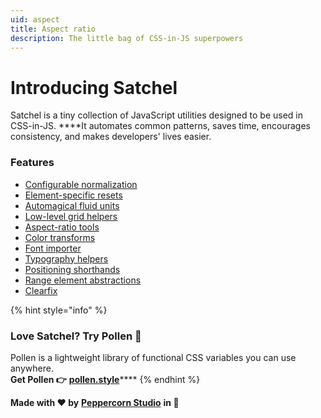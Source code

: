 ```yaml
---
uid: aspect
title: Aspect ratio
description: The little bag of CSS-in-JS superpowers
---
```


# Introducing Satchel

Satchel is a tiny collection of JavaScript utilities designed to be used in CSS-in-JS. ****It automates common patterns, saves time, encourages consistency, and makes developers' lives easier.

### Features

* [Configurable normalization](normalize.md)
* [Element-specific resets](reset.md)
* [Automagical fluid units](fluid.md)
* [Low-level grid helpers](grids.md)
* [Aspect-ratio tools](aspect.md)
* [Color transforms](color.md)
* [Font importer](font.md)
* [Typography helpers](typography.md)
* [Positioning shorthands](position.md)
* [Range element abstractions](range.md)
* [Clearfix](clearfix.md)

{% hint style="info" %}
### **Love Satchel? Try Pollen 🥑**

Pollen is a lightweight library of functional CSS variables you can use anywhere.  
**Get Pollen 👉** [**pollen.style**](https://pollen.style)\*\*\*\*
{% endhint %}

**Made with ❤️ by** [**Peppercorn Studio**](https://peppercorn.studio) **in 🥝**

